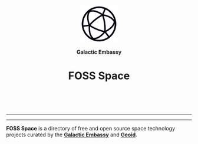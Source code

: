 <header>
<p align="center">
    <img src="assets/image/logo_dark.png" width="20%" height="20%" alt="Geoid Logo">
</p>
<p align='center' style='border-bottom: none;'><b>Galactic Embassy</b></p>
<h1 align='center' style='border-bottom: none;'>FOSS Space</h1>
<h3 align='center'></h3>
</header>
<br>

---




---

**FOSS Space** is a directory of free and open source space technology projects curated by the **[Galactic Embassy](https://www.galacticembassy.com/ "Galactic Embassy website")** and **[Geoid](https://www.geoid.org "Geoid website")**.